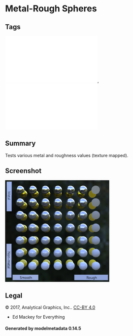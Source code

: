 # Metal-Rough Spheres

## Tags

![core](../../Models-core.md), ![testing](../../Models-testing.md)

## Summary

Tests various metal and roughness values (texture mapped).

## Screenshot

![screenshot](screenshot/screenshot.png)

## Legal

&copy; 2017, Analytical Graphics, Inc.. [CC-BY 4.0](https://creativecommons.org/licenses/by-nd/4.0/legalcode)

 - Ed Mackey for Everything

#### Generated by modelmetadata 0.14.5